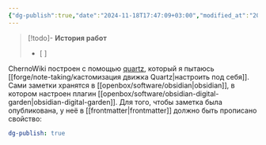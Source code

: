 ```yaml
---
{"dg-publish":true,"date":"2024-11-18T17:47:09+03:00","modified_at":"2024-11-18T17:49:36+03:00","permalink":"/forge/как устроен этот сайт/","dgPassFrontmatter":true}
---
```



> [!todo]- **История работ**
> - [ ] 

ChernoWiki построен с помощью [quartz](https://quartz.jzhao.xyz/), который я пытаюсь [[forge/note-taking/кастомизация движка Quartz|настроить под себя]]. Сами заметки хранятся в [[openbox/software/obsidian|obsidian]], в котором настроен плагин [[openbox/software/obsidian-digital-garden|obsidian-digital-garden]]. Для того, чтобы заметка была опубликована, у неё в [[frontmatter|frontmatter]] должно быть прописано свойство:
```yaml
dg-publish: true
```

